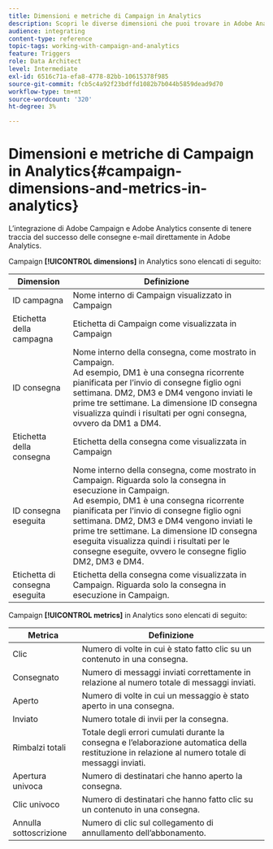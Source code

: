 ```yaml
---
title: Dimensioni e metriche di Campaign in Analytics
description: Scopri le diverse dimensioni che puoi trovare in Adobe Analytics per iniziare a monitorare le consegne delle e-mail da Adobe Campaign.
audience: integrating
content-type: reference
topic-tags: working-with-campaign-and-analytics
feature: Triggers
role: Data Architect
level: Intermediate
exl-id: 6516c71a-efa8-4778-82bb-10615378f985
source-git-commit: fcb5c4a92f23bdffd1082b7b044b5859dead9d70
workflow-type: tm+mt
source-wordcount: '320'
ht-degree: 3%

---
```


# Dimensioni e metriche di Campaign in Analytics{#campaign-dimensions-and-metrics-in-analytics}

L’integrazione di Adobe Campaign e Adobe Analytics consente di tenere traccia del successo delle consegne e-mail direttamente in Adobe Analytics.

Campaign **[!UICONTROL dimensions]** in Analytics sono elencati di seguito:

<table> 
 <thead> 
  <tr> 
   <th> Dimension<br /> </th> 
   <th> Definizione<br /> </th> 
  </tr> 
 </thead> 
 <tbody> 
  <tr> 
   <td> ID campagna<br /> </td> 
   <td> Nome interno di Campaign visualizzato in Campaign<br /> </td> 
  </tr> 
  <tr> 
   <td> Etichetta della campagna<br /> </td> 
   <td> Etichetta di Campaign come visualizzata in Campaign<br /> </td> 
  </tr> 
  <tr> 
   <td> ID consegna<br /> </td> 
   <td> Nome interno della consegna, come mostrato in Campaign.<br /> Ad esempio, DM1 è una consegna ricorrente pianificata per l’invio di consegne figlio ogni settimana. DM2, DM3 e DM4 vengono inviati le prime tre settimane. La dimensione ID consegna visualizza quindi i risultati per ogni consegna, ovvero da DM1 a DM4. <br /> </td> 
  </tr> 
  <tr> 
   <td> Etichetta della consegna<br /> </td> 
   <td> Etichetta della consegna come visualizzata in Campaign<br /> </td> 
  </tr> 
  <tr> 
   <td> ID consegna eseguita<br /> </td> 
   <td> Nome interno della consegna, come mostrato in Campaign. Riguarda solo la consegna in esecuzione in Campaign.<br /> Ad esempio, DM1 è una consegna ricorrente pianificata per l’invio di consegne figlio ogni settimana. DM2, DM3 e DM4 vengono inviati le prime tre settimane. La dimensione ID consegna eseguita visualizza quindi i risultati per le consegne eseguite, ovvero le consegne figlio DM2, DM3 e DM4. <br /> </td> 
  </tr> 
  <tr> 
   <td> Etichetta di consegna eseguita<br /> </td> 
   <td> Etichetta della consegna come visualizzata in Campaign. Riguarda solo la consegna in esecuzione in Campaign.<br /> </td> 
  </tr> 
 </tbody> 
</table>

Campaign **[!UICONTROL metrics]** in Analytics sono elencati di seguito:

<table> 
 <thead> 
  <tr> 
   <th> Metrica<br /> </th> 
   <th> Definizione<br /> </th> 
  </tr> 
 </thead> 
 <tbody> 
  <tr> 
   <td> Clic<br /> </td> 
   <td> Numero di volte in cui è stato fatto clic su un contenuto in una consegna.<br /> </td> 
  </tr> 
  <tr> 
   <td> Consegnato<br /> </td> 
   <td> Numero di messaggi inviati correttamente in relazione al numero totale di messaggi inviati.<br /> </td> 
  </tr> 
  <tr> 
   <td> Aperto<br /> </td> 
   <td> Numero di volte in cui un messaggio è stato aperto in una consegna.<br /> </td> 
  </tr> 
  <tr> 
   <td> Inviato<br /> </td> 
   <td> Numero totale di invii per la consegna.<br /> </td> 
  </tr> 
  <tr> 
   <td> Rimbalzi totali<br /> </td> 
   <td> Totale degli errori cumulati durante la consegna e l’elaborazione automatica della restituzione in relazione al numero totale di messaggi inviati.<br /> </td> 
  </tr> 
  <tr> 
   <td> Apertura univoca<br /> </td> 
   <td> Numero di destinatari che hanno aperto la consegna.<br /> </td> 
  </tr> 
  <tr> 
   <td> Clic univoco<br /> </td> 
   <td> Numero di destinatari che hanno fatto clic su un contenuto in una consegna.<br /> </td> 
  </tr> 
  <tr> 
   <td> Annulla sottoscrizione<br /> </td> 
   <td> Numero di clic sul collegamento di annullamento dell’abbonamento.<br /> </td> 
  </tr> 
 </tbody> 
</table>
